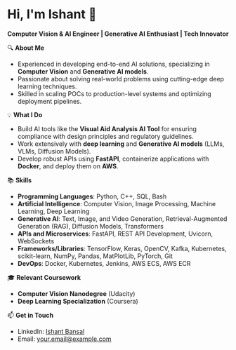 # Hi, I'm Ishant 👋  
**Computer Vision & AI Engineer | Generative AI Enthusiast | Tech Innovator**  

🔍 **About Me**  
- Experienced in developing end-to-end AI solutions, specializing in **Computer Vision** and **Generative AI models**.  
- Passionate about solving real-world problems using cutting-edge deep learning techniques.  
- Skilled in scaling POCs to production-level systems and optimizing deployment pipelines.  

💡 **What I Do**  
- Build AI tools like the **Visual Aid Analysis AI Tool** for ensuring compliance with design principles and regulatory guidelines.  
- Work extensively with **deep learning** and **Generative AI models** (LLMs, VLMs, Diffusion Models).  
- Develop robust APIs using **FastAPI**, containerize applications with **Docker**, and deploy them on **AWS**.  

📚 **Skills**  
- **Programming Languages**: Python, C++, SQL, Bash  
- **Artificial Intelligence**: Computer Vision, Image Processing, Machine Learning, Deep Learning  
- **Generative AI**: Text, Image, and Video Generation, Retrieval-Augmented Generation (RAG), Diffusion Models, Transformers  
- **APIs and Microservices**: FastAPI, REST API Development, Uvicorn, WebSockets  
- **Frameworks/Libraries**: TensorFlow, Keras, OpenCV, Kafka, Kubernetes, scikit-learn, NumPy, Pandas, MatPlotLib, PyTorch, Git  
- **DevOps**: Docker, Kubernetes, Jenkins, AWS ECS, AWS ECR  

🎓 **Relevant Coursework**  
- **Computer Vision Nanodegree** (Udacity)  
- **Deep Learning Specialization** (Coursera)  

📫 **Get in Touch**  
- LinkedIn: [Ishant Bansal](https://www.linkedin.com/in/ishantbansal/)  
- Email: your.email@example.com
